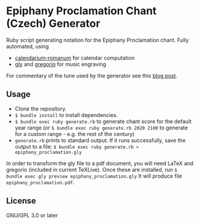 # Epiphany Proclamation Chant (Czech) Generator

Ruby script generating notation for the Epiphany Proclamation chant. Fully automated, using

* [calendarium-romanum](https://github.com/igneus/calendarium-romanum) for calendar computation
* [gly](https://github.com/igneus/gly)
  and [gregorio](https://gregorio-project.github.io) for music engraving

For commentary of the tune used by the generator see this
[blog post](http://www.inadiutorium.cz/blog/20200103-ohlaseni-pohyblivych-svatku).

## Usage

* Clone the repository.
* `$ bundle install` to install dependencies.
* `$ bundle exec ruby generate.rb` to generate chant score for the default year range
  (or `$ bundle exec ruby generate.rb 2020 2100` to generate for a custom range - e.g. the rest
  of the century)
* `generate.rb` prints to standard output. If it runs successfully, save the output to a file:
  `$ bundle exec ruby generate.rb > epiphany_proclamation.gly`

In order to transform the gly file to a pdf document, you will need LaTeX and gregorio
(included in current TeXLive). Once these are installed,
run `$ bundle exec gly preview epiphany_proclamation.gly`
It will produce file `epiphany_proclamation.pdf`.

## License

GNU/GPL 3.0 or later
